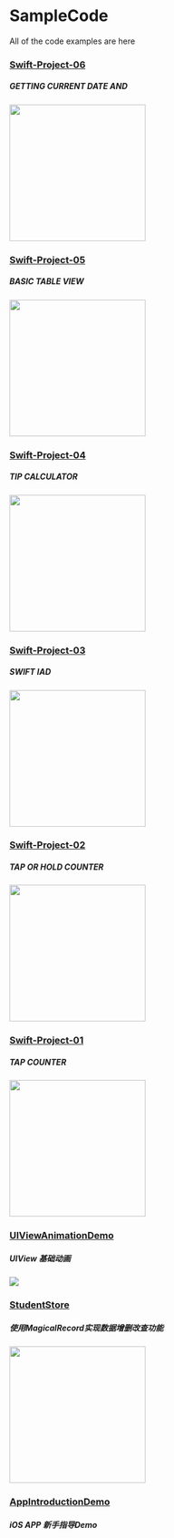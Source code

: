 # SampleCode
All of the code examples are here

### [Swift-Project-06](https://github.com/NSMichael/SampleCode/tree/master/Swift-Project-06)
##### GETTING CURRENT DATE AND 
<img src="Images/Swift-Project-06.gif" width="240px" />

### [Swift-Project-05](https://github.com/NSMichael/SampleCode/tree/master/Swift-Project-05)
##### BASIC TABLE VIEW
<img src="Images/Swift-Project-05.png" width="240px" />

### [Swift-Project-04](https://github.com/NSMichael/SampleCode/tree/master/Swift-Project-04)
##### TIP CALCULATOR
<img src="Images/Swift-Project-04.gif" width="240px" />

### [Swift-Project-03](https://github.com/NSMichael/SampleCode/tree/master/Swift-Project-03)
##### SWIFT IAD
<img src="Images/Swift-Project-03.png" width="240px" />

### [Swift-Project-02](https://github.com/NSMichael/SampleCode/tree/master/Swift-Project-02)
##### TAP OR HOLD COUNTER
<img src="Images/Swift-Project-02.gif" width="240px" />

### [Swift-Project-01](https://github.com/NSMichael/SampleCode/tree/master/Swift-Project-01)
##### TAP COUNTER
<img src="Images/Swift-Project-01.gif" width="240px" />

### [UIViewAnimationDemo](https://github.com/NSMichael/SampleCode/tree/master/UIViewAnimationDemo) 
##### UIView 基础动画

![](Images/UIViewAnimationDemo-01.png)

### [StudentStore](https://github.com/NSMichael/SampleCode/tree/master/StudentStore) 
##### 使用MagicalRecord实现数据增删改查功能
<img src="Images/StudentStore-01.png" width="240px" />

### [AppIntroductionDemo](https://github.com/NSMichael/SampleCode/tree/master/AppIntroductionDemo)
##### iOS APP 新手指导Demo